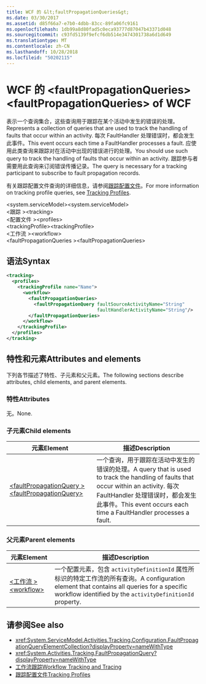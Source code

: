 ```yaml
---
title: WCF 的 &lt;faultPropagationQueries&gt;
ms.date: 03/30/2017
ms.assetid: d85f66a7-e7b0-4dbb-83cc-89fa06fc9161
ms.openlocfilehash: 1db99a8d80fad5c0eca93777d87047b43371d048
ms.sourcegitcommit: c93fd5139f9efcf6db514e3474301738a6d1d649
ms.translationtype: MT
ms.contentlocale: zh-CN
ms.lasthandoff: 10/28/2018
ms.locfileid: "50202115"
---
```

# <a name="ltfaultpropagationqueriesgt-of-wcf"></a><span data-ttu-id="04f9d-102">WCF 的 &lt;faultPropagationQueries&gt;</span><span class="sxs-lookup"><span data-stu-id="04f9d-102">&lt;faultPropagationQueries&gt; of WCF</span></span>

<span data-ttu-id="04f9d-103">表示一个查询集合，这些查询用于跟踪在某个活动中发生的错误的处理。</span><span class="sxs-lookup"><span data-stu-id="04f9d-103">Represents a collection of queries that are used to track the handling of faults that occur within an activity.</span></span>  <span data-ttu-id="04f9d-104">每次 FaultHandler 处理错误时，都会发生此事件。</span><span class="sxs-lookup"><span data-stu-id="04f9d-104">This event occurs each time a FaultHandler processes a fault.</span></span> <span data-ttu-id="04f9d-105">应使用此类查询来跟踪对在活动中出现的错误进行的处理。</span><span class="sxs-lookup"><span data-stu-id="04f9d-105">You should use such query to track the handling of faults that occur within an activity.</span></span> <span data-ttu-id="04f9d-106">跟踪参与者需要用此查询来订阅错误传播记录。</span><span class="sxs-lookup"><span data-stu-id="04f9d-106">The query is necessary for a  tracking participant to subscribe to fault propagation records.</span></span>  
  
<span data-ttu-id="04f9d-107">有关跟踪配置文件查询的详细信息，请参阅[跟踪配置文件](../../../../../docs/framework/windows-workflow-foundation/tracking-profiles.md)。</span><span class="sxs-lookup"><span data-stu-id="04f9d-107">For more information on tracking profile queries, see [Tracking Profiles](../../../../../docs/framework/windows-workflow-foundation/tracking-profiles.md).</span></span>  
  
<span data-ttu-id="04f9d-108">\<system.serviceModel></span><span class="sxs-lookup"><span data-stu-id="04f9d-108">\<system.serviceModel></span></span>  
<span data-ttu-id="04f9d-109">\<跟踪 ></span><span class="sxs-lookup"><span data-stu-id="04f9d-109">\<tracking></span></span>  
<span data-ttu-id="04f9d-110">\<配置文件 ></span><span class="sxs-lookup"><span data-stu-id="04f9d-110">\<profiles></span></span>  
<span data-ttu-id="04f9d-111">\<trackingProfile></span><span class="sxs-lookup"><span data-stu-id="04f9d-111">\<trackingProfile></span></span>  
<span data-ttu-id="04f9d-112">\<工作流 ></span><span class="sxs-lookup"><span data-stu-id="04f9d-112">\<workflow></span></span>  
<span data-ttu-id="04f9d-113">\<faultPropagationQueries ></span><span class="sxs-lookup"><span data-stu-id="04f9d-113">\<faultPropagationQueries></span></span>  
  
## <a name="syntax"></a><span data-ttu-id="04f9d-114">语法</span><span class="sxs-lookup"><span data-stu-id="04f9d-114">Syntax</span></span>  
  
```xml
<tracking>
  <profiles>
    <trackingProfile name="Name">
      <workflow>
        <faultPropagationQueries>
          <faultPropagationQuery faultSourceActivityName="String"
                                 faultHandlerActivityName="String"/>
        </faultPropagationQueries>
      </workflow>
    </trackingProfile>
  </profiles>
</tracking>  
```

## <a name="attributes-and-elements"></a><span data-ttu-id="04f9d-115">特性和元素</span><span class="sxs-lookup"><span data-stu-id="04f9d-115">Attributes and elements</span></span>

<span data-ttu-id="04f9d-116">下列各节描述了特性、子元素和父元素。</span><span class="sxs-lookup"><span data-stu-id="04f9d-116">The following sections describe attributes, child elements, and parent elements.</span></span>
  
### <a name="attributes"></a><span data-ttu-id="04f9d-117">特性</span><span class="sxs-lookup"><span data-stu-id="04f9d-117">Attributes</span></span>

<span data-ttu-id="04f9d-118">无。</span><span class="sxs-lookup"><span data-stu-id="04f9d-118">None.</span></span>
  
### <a name="child-elements"></a><span data-ttu-id="04f9d-119">子元素</span><span class="sxs-lookup"><span data-stu-id="04f9d-119">Child elements</span></span>

|<span data-ttu-id="04f9d-120">元素</span><span class="sxs-lookup"><span data-stu-id="04f9d-120">Element</span></span>|<span data-ttu-id="04f9d-121">描述</span><span class="sxs-lookup"><span data-stu-id="04f9d-121">Description</span></span>|  
|-------------|-----------------|  
|[<span data-ttu-id="04f9d-122">\<faultPropagationQuery ></span><span class="sxs-lookup"><span data-stu-id="04f9d-122">\<faultPropagationQuery></span></span>](faultpropagationquery-of-wcf.md)|<span data-ttu-id="04f9d-123">一个查询，用于跟踪在活动中发生的错误的处理。</span><span class="sxs-lookup"><span data-stu-id="04f9d-123">A query that is used to track the handling of faults that occur within an activity.</span></span>  <span data-ttu-id="04f9d-124">每次 FaultHandler 处理错误时，都会发生此事件。</span><span class="sxs-lookup"><span data-stu-id="04f9d-124">This event occurs each time a FaultHandler processes a fault.</span></span>|  
  
### <a name="parent-elements"></a><span data-ttu-id="04f9d-125">父元素</span><span class="sxs-lookup"><span data-stu-id="04f9d-125">Parent elements</span></span>  
  
|<span data-ttu-id="04f9d-126">元素</span><span class="sxs-lookup"><span data-stu-id="04f9d-126">Element</span></span>|<span data-ttu-id="04f9d-127">描述</span><span class="sxs-lookup"><span data-stu-id="04f9d-127">Description</span></span>|  
|-------------|-----------------|  
|[<span data-ttu-id="04f9d-128">\<工作流 ></span><span class="sxs-lookup"><span data-stu-id="04f9d-128">\<workflow></span></span>](../../../../../docs/framework/configure-apps/file-schema/windows-workflow-foundation/workflow.md)|<span data-ttu-id="04f9d-129">一个配置元素，包含 `activityDefinitionId` 属性所标识的特定工作流的所有查询。</span><span class="sxs-lookup"><span data-stu-id="04f9d-129">A configuration element that contains all queries for a specific workflow identified by the `activityDefinitionId` property.</span></span>|  
  
## <a name="see-also"></a><span data-ttu-id="04f9d-130">请参阅</span><span class="sxs-lookup"><span data-stu-id="04f9d-130">See also</span></span>

- <xref:System.ServiceModel.Activities.Tracking.Configuration.FaultPropagationQueryElementCollection?displayProperty=nameWithType>
- <xref:System.Activities.Tracking.FaultPropagationQuery?displayProperty=nameWithType>
- [<span data-ttu-id="04f9d-131">工作流跟踪</span><span class="sxs-lookup"><span data-stu-id="04f9d-131">Workflow Tracking and Tracing</span></span>](../../../../../docs/framework/windows-workflow-foundation/workflow-tracking-and-tracing.md)
- [<span data-ttu-id="04f9d-132">跟踪配置文件</span><span class="sxs-lookup"><span data-stu-id="04f9d-132">Tracking Profiles</span></span>](../../../../../docs/framework/windows-workflow-foundation/tracking-profiles.md)
